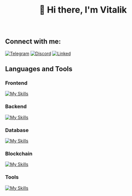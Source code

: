 <div align="center" style="padding: 25px;">
  <h1>🤯 Hi there, I'm Vitalik</h1>
</div>

## Connect with me:
[![Telegram](https://github.com/vitaliksandalik/vitaliksandalik/assets/102806612/e13e4ba6-dde4-4a50-8106-f1ae8d30350b)](https://t.me/vitaliksandalik)
[![Discord](https://github.com/vitaliksandalik/vitaliksandalik/assets/102806612/daa831c9-b4e8-4392-b1fe-45b7734903aa)](discordapp.com/users/vitaliksandalik)
[![Linked](https://github.com/vitaliksandalik/vitaliksandalik/assets/102806612/ffdf76e9-6e52-4f8b-8b61-84c57ea7f604)](https://www.linkedin.com/in/vitalii-golovko-9b5aa7240/)

## Languages and Tools

### Frontend
[![My Skills](https://skillicons.dev/icons?i=js,react,tailwind,html,css)](https://skillicons.dev)

### Backend
[![My Skills](https://skillicons.dev/icons?i=go,py,flask,express,nodejs)](https://skillicons.dev)

### Database
[![My Skills](https://skillicons.dev/icons?i=postgres,mongodb)](https://skillicons.dev)

### Blockchain
[![My Skills](https://skillicons.dev/icons?i=solidity)](https://skillicons.dev)

### Tools
[![My Skills](https://skillicons.dev/icons?i=git,gitlab,github,postman,vscode)](https://skillicons.dev)

